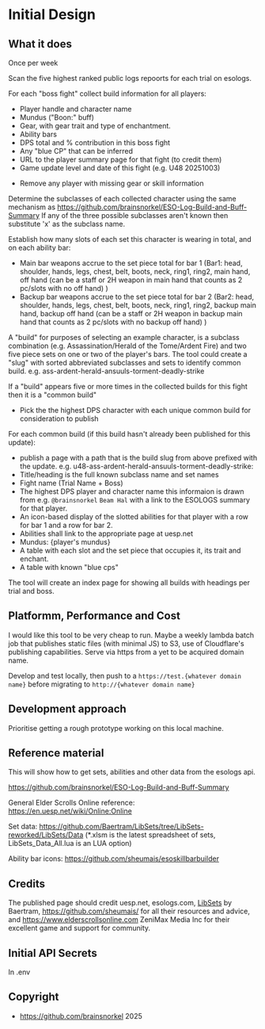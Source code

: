 # Initial Design

## What it does

Once per week

Scan the five highest ranked public logs repoorts for each trial on esologs.

For each "boss fight" collect build information for all players:
* Player handle and character name
* Mundus ("Boon:" buff)
* Gear, with gear trait and type of enchantment.
* Ability bars
* DPS total and % contribution in this boss fight
* Any "blue CP" that can be inferred
* URL to the player summary page for that fight (to credit them)
* Game update level and date of this fight (e.g. U48 20251003)
- Remove any player with missing gear or skill information

Determine the subclasses of each collected character using the same mechanism as https://github.com/brainsnorkel/ESO-Log-Build-and-Buff-Summary 
If any of the three possible subclasses aren't known then substitute 'x' as the subclass name.

Establish how many slots of each set this character is wearing in total, and on each ability bar:
* Main bar weapons accrue to the set piece total for bar 1 (Bar1: head, shoulder, hands, legs, chest, belt, boots, neck, ring1, ring2, main hand, off hand (can be a staff or 2H weapon in main hand that counts as 2 pc/slots with no off hand) )
* Backup bar weapons accrue to the set piece total for bar 2 (Bar2: head, shoulder, hands, legs, chest, belt, boots, neck, ring1, ring2, backup main hand, backup off hand (can be a staff or 2H weapon in backup main hand that counts as 2 pc/slots with no backup off hand) )

A "build" for purposes of selecting an example character, is a subclass combination (e.g. Assassination/Herald of the Tome/Ardent Fire) and two five piece sets on one or two of the player's bars.  The tool could create a "slug" with sorted abbreviated subclasses and sets to identify common build. e.g. ass-ardent-herald-ansuuls-torment-deadly-strike

If a "build" appears five or more times in the collected builds for this fight then it is a "common build"

* Pick the the highest DPS character with each unique common build for consideration to publish
  
For each common build (if this build hasn't already been published for this update): 
* publish a page with a path that is the build slug from above prefixed with the update. e.g. u48-ass-ardent-herald-ansuuls-torment-deadly-strike:
* Title/heading is the full known subclass name and set names
* Fight name (Trial Name + Boss)
* The highest DPS player and character name this informaion is drawn from e.g. `@brainsnorkel` `Beam Hal` with a link to the ESOLOGS summary for that player.
* An icon-based display of the slotted abilities for that player with a row for bar 1 and a row for bar 2. 
* Abilities shall link to the appropriate page at uesp.net
* Mundus: {player's mundus}
* A table with each slot and the set piece that occupies it, its trait and enchant. 
* A table with known "blue cps"

The tool will create an index page for showing all builds with headings per trial and boss.

## Platformm, Performance and Cost

I would like this tool to be very cheap to run. Maybe a weekly lambda batch job that publishes static files (with minimal JS) to S3, use of Cloudflare's publishing capabilities. Serve via https from a yet to be acquired domain name. 

Develop and test locally, then push to a `https://test.{whatever domain name}` before migrating to `http://{whatever domain name}`


## Development approach

Prioritise getting a rough prototype working on this local machine.


## Reference material

This will show how to get sets, abilities and other data from the esologs api.

https://github.com/brainsnorkel/ESO-Log-Build-and-Buff-Summary

General Elder Scrolls Online reference:
https://en.uesp.net/wiki/Online:Online

Set data:
https://github.com/Baertram/LibSets/tree/LibSets-reworked/LibSets/Data (*.xlsm is the latest spreadsheet of sets, LibSets_Data_All.lua is an LUA option)

Ability bar icons:
https://github.com/sheumais/esoskillbarbuilder



## Credits

The published page should credit uesp.net, esologs.com, [LibSets](https://www.esoui.com/downloads/info2241-LibSets.html) by Baertram, https://github.com/sheumais/ for all their resources and advice, and https://www.elderscrollsonline.com ZeniMax Media Inc for their excellent game and support for community. 


## Initial API Secrets

In .env

## Copyright 

* https://github.com/brainsnorkel 2025